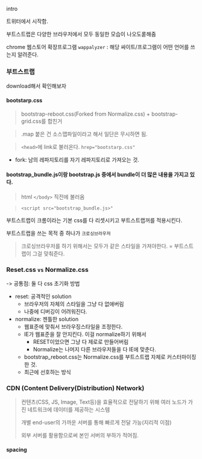 intro

트위터에서 시작함.

부트스트랩은 다양한 브라우저에서 모두 동일한 모습이 나오도롣해줌

chrome 웹스토어 확장프로그램 `wappalyzer` : 해당 싸이트/프로그램이 어떤 언어를 쓰는지 알려준다.



### 부트스트랩

download해서 확인해보자

#### bootstarp.css 

>  bootstrap-reboot.css(Forked from Normalize.css) + bootstrap-grid.css를 합친거

> .map 붙은 건 소스맵파일이라고 해서 일단은 무시하면 됨.

> `<head>`에 link로 불러온다. `hrep="bootstarp.css"`

* fork: 남의 레파지토리를 자기 레파지토리로 가져오는 것.



#### bootstrap_bundle.js이랑 bootstrap.js 중에서 bundle이 더 많은 내용을 가지고 있다.

> html `</body>` 직전에 불러옴

> `<script src="bootstrap_bundle.js>"`



부트스트랩이 크롬이라는 기본 css를 다 리셋시키고 부트스트랩꺼를 적용시킨다. 

부트스트랩을 쓰는 목적 중 하나가 `크로싱브라우저`

> 크로싱브라우저를 하기 위해서는 모두가 같은 스타일을 가져야한다. = 부트스트랩이 그걸 맞춰준다.



### Reset.css `vs` Normalize.css

-> 공통점: 둘 다 css 초기화 방법

* reset: 공격적인 solution
  * 브라우저의 자체의 스타일을 그냥 다 없애버림
  * 나중에 디버깅이 어려워진다.
* normalize: 젠틀한 solution
  * 웹표준에 맞춰서 브라우징스타일을 조정한다.
  * IE가 웹표준을 잘 안지킨다. 이걸 normalize하기 위해서
    * RESET이었으면 그냥 다 제로로 만들어버림
    * Normalize는 나머지 다른 브라우저들을 다 IE에 맞춘다.
  * bootstrap_reboot.css는 Normalize.css를 부트스트랩 자체로 커스터마이징 한 것.
  * 최근에 선호하는 방식



### CDN (Content Delivery(Distribution) Network)

> 컨텐츠(CSS, JS, Image, Text등)을 효율적으로 전달하기 위해 여러 노드가 가진 네트워크에 데이터를 제공하는 시스템
>
> 개별 end-user의 가까운 서버를 통해 빠르게 전달 가능(지리적 이점)
>
> 외부 서버를 활용함으로써 본인 서버의 부하가 적어짐.





#### spacing

